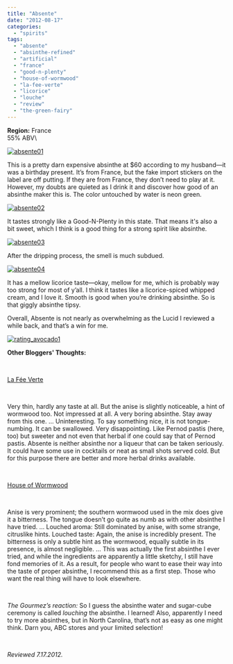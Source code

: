 ```yaml
---
title: "Absente"
date: "2012-08-17"
categories: 
  - "spirits"
tags: 
  - "absente"
  - "absinthe-refined"
  - "artificial"
  - "france"
  - "good-n-plenty"
  - "house-of-wormwood"
  - "la-fee-verte"
  - "licorice"
  - "louche"
  - "review"
  - "the-green-fairy"
---
```


**Region:** France\
55% ABV\

[![](http://s3.amazonaws.com/thegourmez-wpmedia/2012/08/absente01.jpg "absente01")](http://s3.amazonaws.com/thegourmez-wpmedia/2012/08/absente01.jpg)

This is a pretty darn expensive absinthe at $60 according to my husband—it was a birthday present. It’s from France, but the fake import stickers on the label are off putting. If they are from France, they don’t need to play at it. However, my doubts are quieted as I drink it and discover how good of an absinthe maker this is. The color untouched by water is neon green.

[![](http://s3.amazonaws.com/thegourmez-wpmedia/2012/08/absente02.jpg "absente02")](http://s3.amazonaws.com/thegourmez-wpmedia/2012/08/absente02.jpg)

It tastes strongly like a Good-N-Plenty in this state. That means it's also a bit sweet, which I think is a good thing for a strong spirit like absinthe.

[![](http://s3.amazonaws.com/thegourmez-wpmedia/2012/08/absente03.jpg "absente03")](http://s3.amazonaws.com/thegourmez-wpmedia/2012/08/absente03.jpg)

After the dripping process, the smell is much subdued.

[![](http://s3.amazonaws.com/thegourmez-wpmedia/2012/08/absente04.jpg "absente04")](http://s3.amazonaws.com/thegourmez-wpmedia/2012/08/absente04.jpg)

It has a mellow licorice taste—okay, mellow for me, which is probably way too strong for most of y’all. I think it tastes like a licorice-spiced whipped cream, and I love it. Smooth is good when you’re drinking absinthe. So is that giggly absinthe tipsy.

Overall, Absente is not nearly as overwhelming as the Lucid I reviewed a while back, and that’s a win for me.

[![](http://s3.amazonaws.com/thegourmez-wpmedia/2009/02/rating_avocado1.gif "rating_avocado1")](http://s3.amazonaws.com/thegourmez-wpmedia/2009/02/rating_avocado1.gif)

**Other Bloggers' Thoughts:**

 

[La Fée Verte](http://www.feeverte.net/guide/country/france/absente_european_version/)

 

Very thin, hardly any taste at all. But the anise is slightly noticeable, a hint of wormwood too. Not impressed at all. A very boring absinthe. Stay away from this one. … Uninteresting. To say something nice, it is not tongue-numbing. It can be swallowed. Very disappointing. Like Pernod pastis (here, too) but sweeter and not even that herbal if one could say that of Pernod pastis. Absente is neither absinthe nor a liqueur that can be taken seriously. It could have some use in cocktails or neat as small shots served cold. But for this purpose there are better and more herbal drinks available.

 

[House of Wormwood](http://houseofwormwood.wordpress.com/2010/07/06/review-absente-the-pleasant-traitor/)

 

Anise is very prominent; the southern wormwood used in the mix does give it a bitterness. The tongue doesn’t go quite as numb as with other absinthe I have tried. … Louched aroma: Still dominated by anise, with some strange, citruslike hints. Louched taste: Again, the anise is incredibly present. The bitterness is only a subtle hint as the wormwood, equally subtle in its presence, is almost negligible. … This was actually the first absinthe I ever tried, and while the ingredients are apparently a little sketchy, I still have fond memories of it. As a result, for people who want to ease their way into the taste of proper absinthe, I recommend this as a first step. Those who want the real thing will have to look elsewhere.

 

_The Gourmez’s reaction:_ So I guess the absinthe water and sugar-cube ceremony is called _louching_ the absinthe. I learned! Also, apparently I need to try more absinthes, but in North Carolina, that’s not as easy as one might think. Darn you, ABC stores and your limited selection!

 

_Reviewed 7.17.2012._
